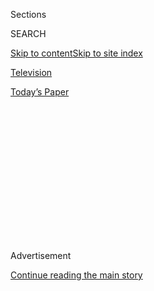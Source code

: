 <div id="app">

<div>

<div>

<div>

<div class="NYTAppHideMasthead css-1q2w90k e1suatyy0">

<div class="section css-ui9rw0 e1suatyy2">

<div class="css-eph4ug er09x8g0">

<div class="css-6n7j50">

</div>

<span class="css-1dv1kvn">Sections</span>

<div class="css-10488qs">

<span class="css-1dv1kvn">SEARCH</span>

</div>

[Skip to content](#site-content)[Skip to site
index](#site-index)

</div>

<div id="masthead-section-label" class="css-1wr3we4 eaxe0e00">

[Television](https://www.nytimes.com/section/arts/television)

</div>

<div class="css-10698na e1huz5gh0">

</div>

</div>

<div id="masthead-bar-one" class="section hasLinks css-15hmgas e1csuq9d3">

<div class="css-uqyvli e1csuq9d0">

</div>

<div class="css-1uqjmks e1csuq9d1">

</div>

<div class="css-9e9ivx">

[](https://myaccount.nytimes.com/auth/login?response_type=cookie&client_id=vi)

</div>

<div class="css-1bvtpon e1csuq9d2">

[Today’s
Paper](https://www.nytimes.com/section/todayspaper)

</div>

</div>

</div>

</div>

<div data-aria-hidden="false">

<div id="site-content" data-role="main">

<div>

<div class="css-1aor85t" style="opacity:0.000000001;z-index:-1;visibility:hidden">

<div class="css-1hqnpie">

<div class="css-epjblv">

<span class="css-17xtcya">[Television](/section/arts/television)</span><span class="css-x15j1o">|</span><span class="css-fwqvlz">What’s
on TV Thursday: ‘In My Skin’ and ‘The
Birds’</span>

</div>

<div class="css-k008qs">

<div class="css-1iwv8en">

<span class="css-18z7m18"></span>

<div>

</div>

</div>

<span class="css-1n6z4y">https://nyti.ms/30dQ9x4</span>

<div class="css-1705lsu">

<div class="css-4xjgmj">

<div class="css-4skfbu" data-role="toolbar" data-aria-label="Social Media Share buttons, Save button, and Comments Panel with current comment count" data-testid="share-tools">

  - 
  - 
  - 
  - 
    
    <div class="css-6n7j50">
    
    </div>

  - 

</div>

</div>

</div>

</div>

</div>

</div>

<div id="NYT_TOP_BANNER_REGION" class="css-13pd83m">

</div>

<div id="top-wrapper" class="css-1sy8kpn">

<div id="top-slug" class="css-l9onyx">

Advertisement

</div>

[Continue reading the main
story](#after-top)

<div class="ad top-wrapper" style="text-align:center;height:100%;display:block;min-height:250px">

<div id="top" class="place-ad" data-position="top" data-size-key="top">

</div>

</div>

<div id="after-top">

</div>

</div>

<div>

<div id="sponsor-wrapper" class="css-1hyfx7x">

<div id="sponsor-slug" class="css-19vbshk">

Supported by

</div>

[Continue reading the main
story](#after-sponsor)

<div id="sponsor" class="ad sponsor-wrapper" style="text-align:center;height:100%;display:block">

</div>

<div id="after-sponsor">

</div>

</div>

<div class="css-186x18t">

</div>

<div class="css-1vkm6nb ehdk2mb0">

# What’s on TV Thursday: ‘In My Skin’ and ‘The Birds’

</div>

A coming-of-age comedy series comes to Hulu. And a thriller from Alfred
Hitchcock is on TCM.

<div class="css-79elbk" data-testid="photoviewer-wrapper">

<div class="css-z3e15g" data-testid="photoviewer-wrapper-hidden">

</div>

<div class="css-1a48zt4 ehw59r15" data-testid="photoviewer-children">

![<span class="css-16f3y1r e13ogyst0" data-aria-hidden="true">Gabrielle
Creevy in “In My
Skin.”</span><span class="css-cnj6d5 e1z0qqy90" itemprop="copyrightHolder"><span class="css-1ly73wi e1tej78p0">Credit...</span><span><span>BBC/Expectation
Entertainment</span></span></span>](https://static01.nyt.com/images/2020/07/30/arts/30tvcol-1/30tvcol-1-articleLarge.jpg?quality=75&auto=webp&disable=upscale)

</div>

</div>

<div class="css-18e8msd">

<div class="css-vp77d3 epjyd6m0">

<div class="css-1baulvz">

By <span class="css-1baulvz last-byline" itemprop="name">Mariel
Wamsley</span>

</div>

</div>

  - July 30,
    2020

  - 
    
    <div class="css-4xjgmj">
    
    <div class="css-d8bdto" data-role="toolbar" data-aria-label="Social Media Share buttons, Save button, and Comments Panel with current comment count" data-testid="share-tools">
    
      - 
      - 
      - 
      - 
        
        <div class="css-6n7j50">
        
        </div>
    
      - 
    
    </div>
    
    </div>

</div>

</div>

<div class="section meteredContent css-1r7ky0e" name="articleBody" itemprop="articleBody">

<div class="css-1fanzo5 StoryBodyCompanionColumn">

<div class="css-53u6y8">

## What’s Streaming

**IN MY SKIN** *Stream on*
[*Hulu*](https://www.hulu.com/series/in-my-skin-91be18aa-30c6-40bf-b191-74503708b305)*.*
Kayleigh Llewellyn, the Welsh writer behind “[In My
Skin](https://www.nytimes.com/2020/06/01/arts/television/june-netflix.html),”
had a [parent
with](https://www.theguardian.com/tv-and-radio/2020/mar/29/kayleigh-llewellyn-in-my-skin-interview-bipolar-disorder-mum)
bipolar disorder and was constantly worried her peers would learn of it.
This series is modeled after Llewellyn’s experiences, and it stars
Gabrielle Creevy as Bethan Gwyndaf, a 16-year-old girl who is ashamed of
her mother's frequent hospitalizations and her father’s alcoholism. But
Bethan is an excellent liar. After all, she’s trying to balance an
unstable home life with the typical anxieties of a teenager — like
friendships and crushes — as best as she can. The first season is
available for streaming.

</div>

</div>

<div class="css-79elbk" data-testid="photoviewer-wrapper">

<div class="css-z3e15g" data-testid="photoviewer-wrapper-hidden">

</div>

<div class="css-1a48zt4 ehw59r15" data-testid="photoviewer-children">

![<span class="css-16f3y1r e13ogyst0" data-aria-hidden="true">From left,
Frazer Hadfield, Sarah Kendall and Maggie Ireland-Jones in
“Frayed.”</span><span class="css-cnj6d5 e1z0qqy90" itemprop="copyrightHolder"><span class="css-1ly73wi e1tej78p0">Credit...</span><span>Lisa
Tomasetti/HBO
Max</span></span>](https://static01.nyt.com/images/2020/07/30/arts/30tvcol-2/30tvcol-2-articleLarge.jpg?quality=75&auto=webp&disable=upscale)

</div>

</div>

<div class="css-1fanzo5 StoryBodyCompanionColumn">

<div class="css-53u6y8">

**FRAYED** *Stream on* [*HBO
Max*](https://www.hbomax.com/coming-soon/frayed)*.* Sarah Kendall is the
writer, an associate producer and the star of [this comedy
series](https://tv.avclub.com/hbo-max-s-frayed-tells-several-coming-of-age-stories-b-1844460359)about
Sammy Cooper, a wealthy London housewife in 1988. After her husband
dies, Sammy and her children have nowhere to go but Newcastle,
Australia, where she grew up. Sammy must confront her past and make
peace with the place she once called home.

**AWAARA** (1956) *Stream on*
[*Mubi*](https://mubi.com/films/the-vagabond-1951)*.* Translated to “The
Vagabond” in English, [“Awaara” is the
story](https://www.nytimes.com/1956/04/16/archives/screen-an-indian-import-the-vagabond-opens-at-cameo-theatre.html)
of a man named Raj who grew up in the slums of India after his father, a
wealthy lawyer, kicked his mother out. He befriends a duplicitous man
named Jagga (K.N. Singh) and takes up a life of crime, but is compelled
to change his ways when he falls in love with his childhood friend Rita
(Nargis). The film is directed and produced by Raj Kapoor, who also
stars as Raj.

</div>

</div>

<div class="css-1fanzo5 StoryBodyCompanionColumn">

<div class="css-53u6y8">

**IDIOMATIC** *Stream on* [*Sundance
Now*](https://www.sundancenow.com/series/watch/idiomatic/26360242b9115b0b?season=1)*.*
A Finnish series,
“[Idiomatic](https://thesavvyscreener.com/2020/03/02/finnish-laughs-thrills/)”
is a romantic comedy about Aino (Anna Paavilainen), who is from northern
Finland, and Micke (Elmer Back), who’s Swedish. When they are forced to
move to an apartment owned by Micke’s parents, and Aino’s brother comes
to stay with them, the couple learn they are still getting to know one
other.

## What’s on TV

</div>

</div>

<div class="css-79elbk" data-testid="photoviewer-wrapper">

<div class="css-z3e15g" data-testid="photoviewer-wrapper-hidden">

</div>

<div class="css-1a48zt4 ehw59r15" data-testid="photoviewer-children">

<div class="css-1xdhyk6 erfvjey0">

<span class="css-1ly73wi e1tej78p0">Image</span>

<div class="css-zjzyr8">

<div data-testid="lazyimage-container" style="height:305.46666666666664px">

</div>

</div>

</div>

<span class="css-16f3y1r e13ogyst0" data-aria-hidden="true">Tippi Hedren
and Rod Taylor in "The
Birds."</span><span class="css-cnj6d5 e1z0qqy90" itemprop="copyrightHolder"><span class="css-1ly73wi e1tej78p0">Credit...</span><span>MGM/Universal
Studio</span></span>

</div>

</div>

<div class="css-1fanzo5 StoryBodyCompanionColumn">

<div class="css-53u6y8">

**THE BIRDS** (1963) **** *10:45 p.m. on TCM.* A later addition to the
filmography of Alfred Hitchcock, the director nicknamed the “Master of
Suspense,” “The Birds” tells the story of a peaceful seaside town
suddenly plagued by feathered foes. ** In it, Melanie Daniels (Tippi
Hedren),<span class="css-8l6xbc evw5hdy0"> </span>follows a man named
Mitch Brenner (Rod Taylor) from San Francisco to a small fishing
village, where his family lives. Almost immediately after Melanie
arrives in the town, she is attacked by a sea gull, sparking a chain of
horrific bird attacks that turn deadly. In his review for The New York
Times in 1963, [Bosley Crowther
wrote](https://www.nytimes.com/1963/04/01/archives/screen-the-birdshitchcocks-feathered-fiends-are-chilling.html)
that “Mr. Hitchcock and his associates have constructed a horror film
that should raise the hackles on the most courageous and put
goose-pimples on the toughest hide.”

</div>

</div>

</div>

<div>

</div>

<div>

</div>

<div>

</div>

<div>

<div id="bottom-wrapper" class="css-1ede5it">

<div id="bottom-slug" class="css-l9onyx">

Advertisement

</div>

[Continue reading the main
story](#after-bottom)

<div id="bottom" class="ad bottom-wrapper" style="text-align:center;height:100%;display:block;min-height:90px">

</div>

<div id="after-bottom">

</div>

</div>

</div>

</div>

</div>

## Site Index

<div>

</div>

## Site Information Navigation

  - [© <span>2020</span> <span>The New York Times
    Company</span>](https://help.nytimes.com/hc/en-us/articles/115014792127-Copyright-notice)

<!-- end list -->

  - [NYTCo](https://www.nytco.com/)
  - [Contact
    Us](https://help.nytimes.com/hc/en-us/articles/115015385887-Contact-Us)
  - [Work with us](https://www.nytco.com/careers/)
  - [Advertise](https://nytmediakit.com/)
  - [T Brand Studio](http://www.tbrandstudio.com/)
  - [Your Ad
    Choices](https://www.nytimes.com/privacy/cookie-policy#how-do-i-manage-trackers)
  - [Privacy](https://www.nytimes.com/privacy)
  - [Terms of
    Service](https://help.nytimes.com/hc/en-us/articles/115014893428-Terms-of-service)
  - [Terms of
    Sale](https://help.nytimes.com/hc/en-us/articles/115014893968-Terms-of-sale)
  - [Site
    Map](https://spiderbites.nytimes.com)
  - [Help](https://help.nytimes.com/hc/en-us)
  - [Subscriptions](https://www.nytimes.com/subscription?campaignId=37WXW)

</div>

</div>

</div>

</div>
